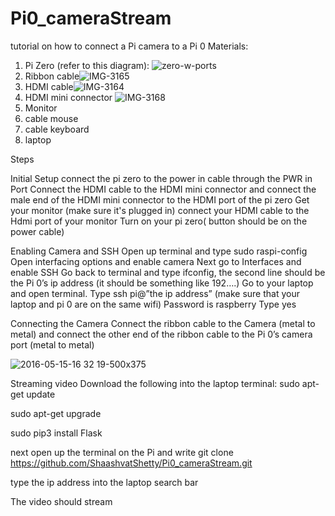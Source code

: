 # Pi0_cameraStream
tutorial on how to connect a Pi camera to a Pi 0
Materials:
1) Pi Zero (refer to this diagram): ![zero-w-ports](https://user-images.githubusercontent.com/64620878/153735453-37cab166-d3c8-494b-bfec-f9d016103335.jpg)
2) Ribbon cable![IMG-3165](https://user-images.githubusercontent.com/64620878/153735462-ede12947-24c7-4985-bd99-b18b787d19c8.jpg)
3) HDMI cable![IMG-3164](https://user-images.githubusercontent.com/64620878/153735470-b7b01379-6aef-411d-a5be-61ad4980fe73.jpg)
4) HDMI mini connector ![IMG-3168](https://user-images.githubusercontent.com/64620878/153735474-d28a93f7-4f6d-468f-91a1-e67d858cc2b0.jpg)
5) Monitor
6) cable mouse
7) cable keyboard
8) laptop

Steps

Initial Setup
connect the pi zero to the power in cable through the PWR in Port
Connect the HDMI cable to the HDMI mini connector and connect the male end of the HDMI mini connector to the HDMI port of the pi zero
Get your monitor (make sure it's plugged in) connect your HDMI cable to the Hdmi port of your monitor 
Turn on your pi zero( button should be on the power cable)

Enabling Camera and SSH
Open up terminal and type sudo raspi-config
Open interfacing options and enable camera
Next go to Interfaces and enable SSH
Go back to terminal and type ifconfig, the second line should be the Pi 0’s ip address (it should be something like 192….)
Go to your laptop and open terminal. Type ssh pi@”the ip address” (make sure that your laptop and pi 0 are on the same wifi)
Password is raspberry
Type yes

Connecting the Camera
Connect the ribbon cable to the Camera (metal to metal) and connect the other end of the ribbon cable to the Pi 0’s camera port (metal to metal)


![2016-05-15-16 32 19-500x375](https://user-images.githubusercontent.com/64620878/153738258-09239336-ec68-4e2c-8e21-a18802943c8c.jpg)


Streaming video
 Download  the following into the laptop terminal:
sudo apt-get update

sudo apt-get upgrade

sudo pip3 install Flask


next open up the terminal on the Pi and write git clone https://github.com/ShaashvatShetty/Pi0_cameraStream.git

type the ip address into the laptop search bar

The video should stream
	


